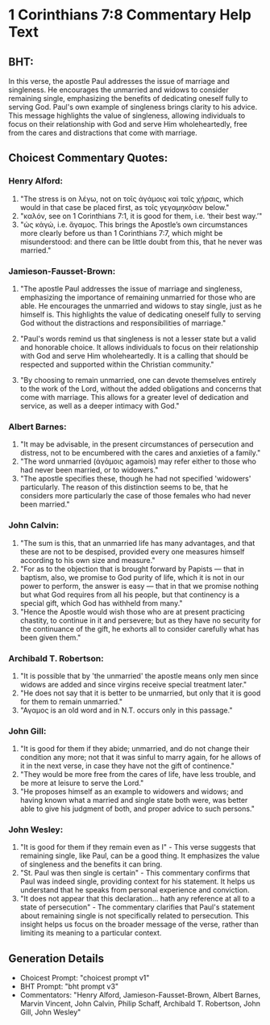 # 1 Corinthians 7:8 Commentary Help Text

## BHT:
In this verse, the apostle Paul addresses the issue of marriage and singleness. He encourages the unmarried and widows to consider remaining single, emphasizing the benefits of dedicating oneself fully to serving God. Paul's own example of singleness brings clarity to his advice. This message highlights the value of singleness, allowing individuals to focus on their relationship with God and serve Him wholeheartedly, free from the cares and distractions that come with marriage.

## Choicest Commentary Quotes:
### Henry Alford:
1. "The stress is on λέγω, not on τοῖς ἀγάμοις καὶ ταῖς χήραις, which would in that case be placed first, as τοῖς γεγαμηκόσιν below."
2. "καλόν, see on 1 Corinthians 7:1, it is good for them, i.e. ‘their best way.’"
3. "ὡς κἀγώ, i.e. ἄγαμος. This brings the Apostle’s own circumstances more clearly before us than 1 Corinthians 7:7, which might be misunderstood: and there can be little doubt from this, that he never was married."

### Jamieson-Fausset-Brown:
1. "The apostle Paul addresses the issue of marriage and singleness, emphasizing the importance of remaining unmarried for those who are able. He encourages the unmarried and widows to stay single, just as he himself is. This highlights the value of dedicating oneself fully to serving God without the distractions and responsibilities of marriage." 

2. "Paul's words remind us that singleness is not a lesser state but a valid and honorable choice. It allows individuals to focus on their relationship with God and serve Him wholeheartedly. It is a calling that should be respected and supported within the Christian community." 

3. "By choosing to remain unmarried, one can devote themselves entirely to the work of the Lord, without the added obligations and concerns that come with marriage. This allows for a greater level of dedication and service, as well as a deeper intimacy with God."

### Albert Barnes:
1. "It may be advisable, in the present circumstances of persecution and distress, not to be encumbered with the cares and anxieties of a family."
2. "The word unmarried (ἀγάμοις agamois) may refer either to those who had never been married, or to widowers."
3. "The apostle specifies these, though he had not specified 'widowers' particularly. The reason of this distinction seems to be, that he considers more particularly the case of those females who had never been married."

### John Calvin:
1. "The sum is this, that an unmarried life has many advantages, and that these are not to be despised, provided every one measures himself according to his own size and measure."
2. "For as to the objection that is brought forward by Papists — that in baptism, also, we promise to God purity of life, which it is not in our power to perform, the answer is easy — that in that we promise nothing but what God requires from all his people, but that continency is a special gift, which God has withheld from many."
3. "Hence the Apostle would wish those who are at present practicing chastity, to continue in it and persevere; but as they have no security for the continuance of the gift, he exhorts all to consider carefully what has been given them."

### Archibald T. Robertson:
1. "It is possible that by 'the unmarried' the apostle means only men since widows are added and since virgins receive special treatment later." 
2. "He does not say that it is better to be unmarried, but only that it is good for them to remain unmarried." 
3. "Αγαμος is an old word and in N.T. occurs only in this passage."

### John Gill:
1. "It is good for them if they abide; unmarried, and do not change their condition any more; not that it was sinful to marry again, for he allows of it in the next verse, in case they have not the gift of continence."
2. "They would be more free from the cares of life, have less trouble, and be more at leisure to serve the Lord."
3. "He proposes himself as an example to widowers and widows; and having known what a married and single state both were, was better able to give his judgment of both, and proper advice to such persons."

### John Wesley:
1. "It is good for them if they remain even as I" - This verse suggests that remaining single, like Paul, can be a good thing. It emphasizes the value of singleness and the benefits it can bring.
2. "St. Paul was then single is certain" - This commentary confirms that Paul was indeed single, providing context for his statement. It helps us understand that he speaks from personal experience and conviction.
3. "It does not appear that this declaration... hath any reference at all to a state of persecution" - The commentary clarifies that Paul's statement about remaining single is not specifically related to persecution. This insight helps us focus on the broader message of the verse, rather than limiting its meaning to a particular context.


## Generation Details
- Choicest Prompt: "choicest prompt v1"
- BHT Prompt: "bht prompt v3"
- Commentators: "Henry Alford, Jamieson-Fausset-Brown, Albert Barnes, Marvin Vincent, John Calvin, Philip Schaff, Archibald T. Robertson, John Gill, John Wesley"
